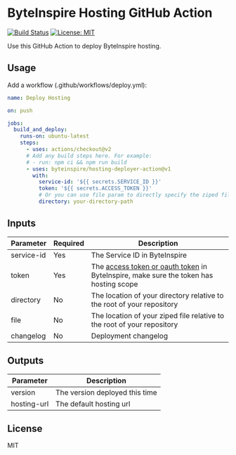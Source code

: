 # ByteInspire Hosting GitHub Action

[![Build Status](https://github.com/byteinspire/hosting-deployer-action/actions/workflows/test.yml/badge.svg)](https://github.com/byteinspire/hosting-deployer-action/actions)
[![License: MIT](https://img.shields.io/badge/License-MIT-blue.svg)](https://opensource.org/licenses/MIT)

Use this GitHub Action to deploy ByteInspire hosting.

## Usage

Add a workflow (.github/workflows/deploy.yml):

```yml
name: Deploy Hosting

on: push

jobs:
  build_and_deploy:
    runs-on: ubuntu-latest
    steps:
      - uses: actions/checkout@v2
      # Add any build steps here. For example:
      # - run: npm ci && npm run build
      - uses: byteinspire/hosting-deployer-action@v1
        with:
          service-id: '${{ secrets.SERVICE_ID }}'
          token: '${{ secrets.ACCESS_TOKEN }}'
          # Or you can use file param to directly specify the ziped file path
          directory: your-directory-path
```

## Inputs

| Parameter  | Required | Description                                                                           |
| ---------- | -------- | ------------------------------------------------------------------------------------- |
| service-id | Yes      | The Service ID in ByteInspire                                                         |
| token      | Yes      | The [access token or oauth token](https://qingfuwu.cn/dashboard/settings/pat) in ByteInspire, make sure the token has hosting scope |
| directory  | No       | The location of your directory relative to the root of your repository                |
| file       | No       | The location of your ziped file relative to the root of your repository                 |
| changelog  | No       | Deployment changelog                                                             |

## Outputs

| Parameter   | Description                    |
| ----------- | ------------------------------ |
| version     | The version deployed this time |
| hosting-url | The default hosting url        |

## License

MIT
